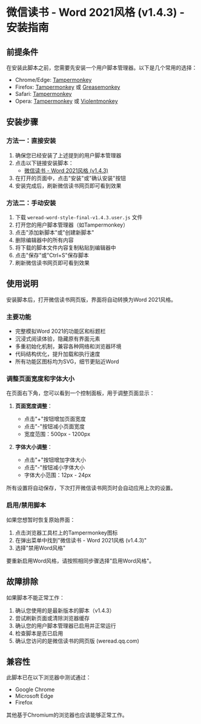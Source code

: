 # 微信读书 - Word 2021风格 (v1.4.3) - 安装指南

## 前提条件

在安装此脚本之前，您需要先安装一个用户脚本管理器。以下是几个常用的选择：

- Chrome/Edge: [Tampermonkey](https://www.tampermonkey.net/)
- Firefox: [Tampermonkey](https://www.tampermonkey.net/) 或 [Greasemonkey](https://addons.mozilla.org/en-US/firefox/addon/greasemonkey/)
- Safari: [Tampermonkey](https://www.tampermonkey.net/)
- Opera: [Tampermonkey](https://www.tampermonkey.net/) 或 [Violentmonkey](https://violentmonkey.github.io/)

## 安装步骤

### 方法一：直接安装

1. 确保您已经安装了上述提到的用户脚本管理器
2. 点击以下链接安装脚本：
   - [微信读书 - Word 2021风格 (v1.4.3)](../weread-word-style-final-v1.4.3.user.js)
3. 在打开的页面中，点击"安装"或"确认安装"按钮
4. 安装完成后，刷新微信读书网页即可看到效果

### 方法二：手动安装

1. 下载 `weread-word-style-final-v1.4.3.user.js` 文件
2. 打开您的用户脚本管理器（如Tampermonkey）
3. 点击"添加新脚本"或"创建新脚本"
4. 删除编辑器中的所有内容
5. 将下载的脚本文件内容复制粘贴到编辑器中
6. 点击"保存"或"Ctrl+S"保存脚本
7. 刷新微信读书网页即可看到效果

## 使用说明

安装脚本后，打开微信读书网页版，界面将自动转换为Word 2021风格。

### 主要功能

- 完整模拟Word 2021的功能区和标题栏
- 沉浸式阅读体验，隐藏原有界面元素
- 多重初始化机制，兼容各种网络和浏览器环境
- 代码结构优化，提升加载和执行速度
- 所有功能区图标均为SVG，细节更贴近Word

### 调整页面宽度和字体大小

在页面右下角，您可以看到一个控制面板，用于调整页面显示：

1. **页面宽度调整**：
   - 点击"+"按钮增加页面宽度
   - 点击"-"按钮减小页面宽度
   - 宽度范围：500px - 1200px

2. **字体大小调整**：
   - 点击"+"按钮增加字体大小
   - 点击"-"按钮减小字体大小
   - 字体大小范围：12px - 24px

所有设置将自动保存，下次打开微信读书网页时会自动应用上次的设置。

### 启用/禁用脚本

如果您想暂时恢复原始界面：

1. 点击浏览器工具栏上的Tampermonkey图标
2. 在弹出菜单中找到"微信读书 - Word 2021风格 (v1.4.3)"
3. 选择"禁用Word风格"

要重新启用Word风格，请按照相同步骤选择"启用Word风格"。

## 故障排除

如果脚本不能正常工作：

1. 确认您使用的是最新版本的脚本（v1.4.3）
2. 尝试刷新页面或清除浏览器缓存
3. 确认您的用户脚本管理器已启用并正常运行
4. 检查脚本是否已启用
5. 确认您访问的是微信读书的网页版 (weread.qq.com)

## 兼容性

此脚本已在以下浏览器中测试通过：

- Google Chrome
- Microsoft Edge
- Firefox

其他基于Chromium的浏览器也应该能够正常工作。
